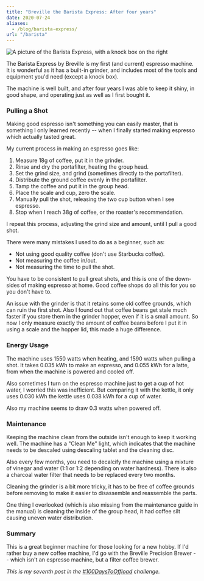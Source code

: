 ```yaml
---
title: "Breville the Barista Express: After four years"
date: 2020-07-24
aliases:
  - /blog/barista-express/
url: "/barista"
---
```


![A picture of the Barista Express, with a knock box on the right](/blog/barista-express/machine.jpeg)

The Barista Express by Breville is my first (and current) espresso machine. It
is wonderful as it has a built-in grinder, and includes most of the tools and
equipment you'd need (except a knock box).

The machine is well built, and after four years I was able to keep it shiny,
in good shape, and operating just as well as I first bought it.

### Pulling a Shot

Making good espresso isn't something you can easily master, that is something I
only learned recently -- when I finally started making espresso which actually
tasted great.

My current process in making an espresso goes like:

1. Measure 18g of coffee, put it in the grinder.
2. Rinse and dry the portafilter, heating the group head.
3. Set the grind size, and grind (sometimes directly to the portafilter).
4. Distribute the ground coffee evenly in the portafilter.
5. Tamp the coffee and put it in the group head.
6. Place the scale and cup, zero the scale.
7. Manually pull the shot, releasing the two cup button when I see espresso.
8. Stop when I reach 38g of coffee, or the roaster's recommendation.

I repeat this process, adjusting the grind size and amount, until I pull a good
shot.

There were many mistakes I used to do as a beginner, such as:

- Not using good quality coffee (don't use Starbucks coffee).
- Not measuring the coffee in/out.
- Not measuring the time to pull the shot.

You have to be consistent to pull great shots, and this is one of the
down-sides of making espresso at home. Good coffee shops do all this for you
so you don't have to.

An issue with the grinder is that it retains some old coffee grounds, which can
ruin the first shot. Also I found out that coffee beans get stale much faster
if you store them in the grinder hopper, even if it is a small amount. So now I
only measure exactly the amount of coffee beans before I put it in using a
scale and the hopper lid, this made a huge difference.

### Energy Usage

The machine uses 1550 watts when heating, and 1590 watts when pulling a shot.
It takes 0.035 kWh to make an espresso, and 0.055 kWh for a latte, from when
the machine is powered and cooled off.

Also sometimes I turn on the espresso machine just to get a cup of hot water,
I worried this was inefficient. But comparing it with the kettle, it only uses
0.030 kWh the kettle uses 0.038 kWh for a cup of water.

Also my machine seems to draw 0.3 watts when powered off.

### Maintenance

Keeping the machine clean from the outside isn't enough to keep it working
well. The machine has a "Clean Me" light, which indicates that the machine
needs to be descaled using descaling tablet and the cleaning disc.

Also every few months, you need to decalcify the machine using a mixture of
vinegar and water (1:1 or 1:2 depending on water hardness). There is also a
charcoal water filter that needs to be replaced every two months.

Cleaning the grinder is a bit more tricky, it has to be free of coffee grounds
before removing to make it easier to disassemble and reassemble the parts.

One thing I overlooked (which is also missing from the maintenance guide in the
manual) is cleaning the inside of the group head, it had coffee silt causing
uneven water distribution.

### Summary

This is a great beginner machine for those looking for a new hobby. If I'd
rather buy a new coffee machine, I'd go with the Breville Precision Brewer --
which isn't an espresso machine, but a filter coffee brewer.

*This is my seventh post in the [#100DaysToOffload](https://100daystooffload.com)
challenge.*
